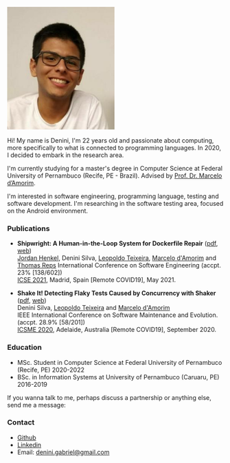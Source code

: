 [<img src="photo.jpeg" width="250"/>](photo.jpeg)

Hi! My name is Denini, I'm 22 years old and passionate about computing, more specifically to what is connected to programming languages. In 2020, I decided to embark in the research area.

I'm currently studying for a master's degree in Computer Science at Federal University of Pernambuco (Recife, PE - Brazil). Advised by [Prof. Dr. Marcelo d’Amorim](https://cin.ufpe.br/~damorim/).

I'm interested in software engineering, programming language, testing and software development. I'm researching in the software testing area, focused on the Android environment.

### Publications

* **Shipwright: A Human-in-the-Loop System for Dockerfile Repair** ([pdf](https://cin.ufpe.br/~damorim/publications/Henkel_ETAL_ICSE21.pdf), [web](https://github.com/STAR-RG/shipwright))  
[Jordan Henkel](https://pages.cs.wisc.edu/~jjhenkel/), Denini Silva, [Leopoldo Teixeira](https://www.cin.ufpe.br/~lmt/), [Marcelo d'Amorim](https://cin.ufpe.br/~damorim/) and [Thomas Reps](http://pages.cs.wisc.edu/~reps/)
International Conference on Software Engineering (accpt. 23% [138/602])  
[ICSE 2021](https://conf.researchr.org/home/icse-2021), Madrid, Spain [Remote COVID19], May 2021.

* **Shake It! Detecting Flaky Tests Caused by Concurrency with Shaker** ([pdf](https://cin.ufpe.br/~damorim/publications/Silva_ETAL_ICSME20.pdf), [web](https://github.com/STAR-RG/shaker))  
Denini Silva, [Leopoldo Teixeira](https://www.cin.ufpe.br/~lmt/) and [Marcelo d'Amorim](https://cin.ufpe.br/~damorim/)  
IEEE International Conference on Software Maintenance and Evolution. (accpt. 28.9% [58/201])  
[ICSME 2020](https://icsme2020.github.io/), Adelaide, Australia [Remote COVID19], September 2020.  




### Education
* MSc. Student in Computer Science at Federal University of Pernambuco (Recife, PE) 2020-2022
* BSc. in Information Systems at University of Pernambuco (Caruaru, PE) 2016-2019

If you wanna talk to me, perhaps discuss a partnership or anything else, send me a message:

### Contact
- [Github](https://github.com/denini08/)
- [Linkedin](https://www.linkedin.com/in/denini-gabriel-2000b715b/)
- Email: denini.gabriel@gmail.com
